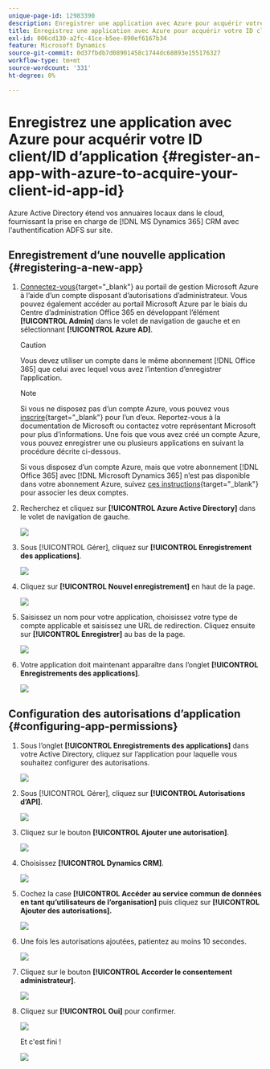 ```yaml
---
unique-page-id: 12983390
description: Enregistrer une application avec Azure pour acquérir votre ID client/ID d’application - Documents Marketo - Documentation du produit
title: Enregistrez une application avec Azure pour acquérir votre ID client/ID d’application
exl-id: 006cd130-a2fc-41ce-b5ee-890ef6167b34
feature: Microsoft Dynamics
source-git-commit: 0d37fbdb7d08901458c1744dc68893e155176327
workflow-type: tm+mt
source-wordcount: '331'
ht-degree: 0%

---
```


# Enregistrez une application avec Azure pour acquérir votre ID client/ID d’application {#register-an-app-with-azure-to-acquire-your-client-id-app-id}

Azure Active Directory étend vos annuaires locaux dans le cloud, fournissant la prise en charge de [!DNL MS Dynamics 365] CRM avec l&#39;authentification ADFS sur site.

## Enregistrement d’une nouvelle application {#registering-a-new-app}

1. [Connectez-vous](https://login.microsoftonline.com/){target="_blank"} au portail de gestion Microsoft Azure à l’aide d’un compte disposant d’autorisations d’administrateur. Vous pouvez également accéder au portail Microsoft Azure par le biais du Centre d’administration Office 365 en développant l’élément **[!UICONTROL Admin]** dans le volet de navigation de gauche et en sélectionnant **[!UICONTROL Azure AD]**.

   >[!CAUTION]
   >
   >Vous devez utiliser un compte dans le même abonnement [!DNL Office 365] que celui avec lequel vous avez l’intention d’enregistrer l’application.

   >[!NOTE]
   >
   >Si vous ne disposez pas d’un compte Azure, vous pouvez vous [inscrire](https://azure.microsoft.com/en-us/free/){target="_blank"} pour l’un d’eux. Reportez-vous à la documentation de Microsoft ou contactez votre représentant Microsoft pour plus d’informations. Une fois que vous avez créé un compte Azure, vous pouvez enregistrer une ou plusieurs applications en suivant la procédure décrite ci-dessous.
   >
   >
   >Si vous disposez d’un compte Azure, mais que votre abonnement [!DNL Office 365] avec [!DNL Microsoft Dynamics 365] n’est pas disponible dans votre abonnement Azure, suivez [ces instructions](https://msdn.microsoft.com/office/office365/howto/setup-development-environment#bk_CreateAzureSubscription){target="_blank"} pour associer les deux comptes.

1. Recherchez et cliquez sur **[!UICONTROL Azure Active Directory]** dans le volet de navigation de gauche.

   ![](assets/two.png)

1. Sous [!UICONTROL Gérer], cliquez sur **[!UICONTROL Enregistrement des applications]**.

   ![](assets/three.png)

1. Cliquez sur **[!UICONTROL Nouvel enregistrement]** en haut de la page.

   ![](assets/four.png)

1. Saisissez un nom pour votre application, choisissez votre type de compte applicable et saisissez une URL de redirection. Cliquez ensuite sur **[!UICONTROL Enregistrer]** au bas de la page.

   ![](assets/five.png)

1. Votre application doit maintenant apparaître dans l’onglet **[!UICONTROL Enregistrements des applications]**.

   ![](assets/six.png)

## Configuration des autorisations d’application {#configuring-app-permissions}

1. Sous l’onglet **[!UICONTROL Enregistrements des applications]** dans votre Active Directory, cliquez sur l’application pour laquelle vous souhaitez configurer des autorisations.

   ![](assets/seven.png)

1. Sous [!UICONTROL Gérer], cliquez sur **[!UICONTROL Autorisations d’API]**.

   ![](assets/eight.png)

1. Cliquez sur le bouton **[!UICONTROL Ajouter une autorisation]**.

   ![](assets/nine.png)

1. Choisissez **[!UICONTROL Dynamics CRM]**.

   ![](assets/ten.png)

1. Cochez la case **[!UICONTROL Accéder au service commun de données en tant qu’utilisateurs de l’organisation]** puis cliquez sur **[!UICONTROL Ajouter des autorisations].**

   ![](assets/eleven.png)

1. Une fois les autorisations ajoutées, patientez au moins 10 secondes.

   ![](assets/twelve.png)

1. Cliquez sur le bouton **[!UICONTROL Accorder le consentement administrateur]**.

   ![](assets/thirteen.png)

1. Cliquez sur **[!UICONTROL Oui]** pour confirmer.

   ![](assets/fourteen.png)

   Et c&#39;est fini !

   ![](assets/fifteen.png)
